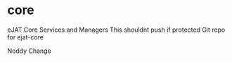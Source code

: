 # core
eJAT Core Services and Managers
This shouldnt push if protected
Git repo for ejat-core

Noddy Change
